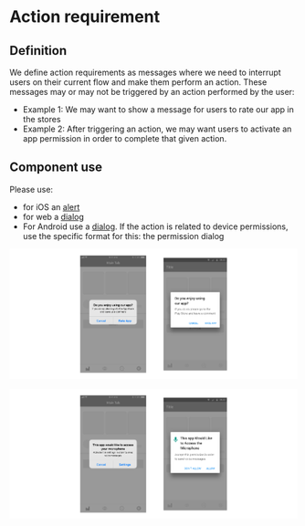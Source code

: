 # Action requirement

## Definition

We define action requirements as messages where we need to interrupt users on their current flow and make them perform an action. These messages may or may not be triggered by an action performed by the user: 

* Example 1: We may want to show a message for users to rate our app in the stores  
* Example 2: After triggering an action, we may want users to activate an app permission in order to complete that given action.

## Component use

Please use:

* for iOS an [alert](../components/ios/alert.md)
* for web a [dialog](../components/web/dialog.md)
* For Android use a [dialog](../components/android/dialog.md). If the action is related to device permissions, use the specific format for this: the permission dialog

![](../../../.gitbook/assets/action-requirement.jpg)

![](../../../.gitbook/assets/action-requirement-permission.jpg)



